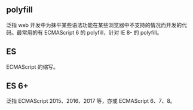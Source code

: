 ## polyfill
泛指 web 开发中为抹平某些语法功能在某些浏览器中不支持的情况而开发的代码。最常用的有 ECMAScript 6 的 polyfill，针对 IE 8- 的 polyfill。

## ES
ECMAScript 的缩写。

## ES 6+
泛指 ECMAScript 2015、2016、2017 等，亦或 ECMAScript 6、7、8。